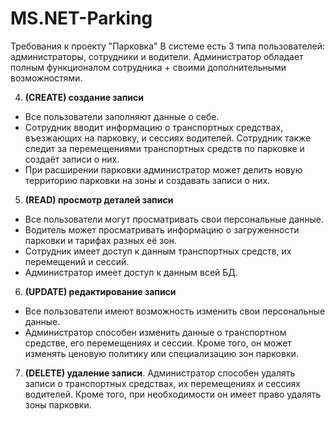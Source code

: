 # MS.NET-Parking
Требования к проекту "Парковка"
В системе есть 3 типа пользователей: администраторы, сотрудники и водители. Администратор обладает полным функционалом сотрудника + своими дополнительными возможностями.


4. **(CREATE) создание записи**
 * Все пользователи заполняют данные о себе.
 * Сотрудник вводит информацию о транспортных средствах, въезжающих на парковку, и сессиях водителей. Сотрудник также следит за перемещениями транспортных средств по парковке и создаёт записи о них.
 * При расширении парковки администратор может делить новую территорию парковки на зоны и создавать записи о них.
5. **(READ) просмотр деталей записи**
 * Все пользователи могут просматривать свои персональные данные.
 * Водитель может просматривать информацию о загруженности парковки и тарифах разных её зон.
 * Сотрудник имеет доступ к данным транспортных средств, их перемещений и сессий.
 * Администратор имеет доступ к данным всей БД.
6. **(UPDATE) редактирование записи**
 * Все пользователи имеют возможность изменить свои персональные данные.
 * Администратор способен изменить данные о транспортном средстве, его перемещениях и сессии. Кроме того, он может изменять ценовую политику или специализацию зон парковки. 
7. **(DELETE) удаление записи**. Администратор способен удалять записи о транспортных средствах, их перемещениях и сессиях водителей. Кроме того, при необходимости он имеет право удалять зоны парковки.
